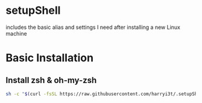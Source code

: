 # setupShell
includes the basic alias and settings I need after installing a new Linux machine

# Basic Installation
## Install zsh & oh-my-zsh
```bash
sh -c "$(curl -fsSL https://raw.githubusercontent.com/harryi3t/.setupShell/master/install.sh)"
```
